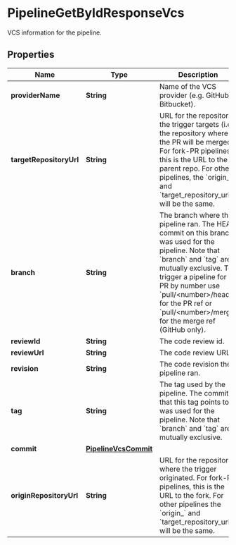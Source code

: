 

# PipelineGetByIdResponseVcs

VCS information for the pipeline.

## Properties

| Name | Type | Description | Notes |
|------------ | ------------- | ------------- | -------------|
|**providerName** | **String** | Name of the VCS provider (e.g. GitHub, Bitbucket). |  |
|**targetRepositoryUrl** | **String** | URL for the repository the trigger targets (i.e. the repository where the PR will be merged). For fork-PR pipelines, this is the URL to the parent repo. For other pipelines, the &#x60;origin_&#x60; and &#x60;target_repository_url&#x60;s will be the same. |  |
|**branch** | **String** | The branch where the pipeline ran. The HEAD commit on this branch was used for the pipeline. Note that &#x60;branch&#x60; and &#x60;tag&#x60; are mutually exclusive. To trigger a pipeline for a PR by number use &#x60;pull/&lt;number&gt;/head&#x60; for the PR ref or &#x60;pull/&lt;number&gt;/merge&#x60; for the merge ref (GitHub only). |  [optional] |
|**reviewId** | **String** | The code review id. |  [optional] |
|**reviewUrl** | **String** | The code review URL. |  [optional] |
|**revision** | **String** | The code revision the pipeline ran. |  |
|**tag** | **String** | The tag used by the pipeline. The commit that this tag points to was used for the pipeline. Note that &#x60;branch&#x60; and &#x60;tag&#x60; are mutually exclusive. |  [optional] |
|**commit** | [**PipelineVcsCommit**](PipelineVcsCommit.md) |  |  [optional] |
|**originRepositoryUrl** | **String** | URL for the repository where the trigger originated. For fork-PR pipelines, this is the URL to the fork. For other pipelines the &#x60;origin_&#x60; and &#x60;target_repository_url&#x60;s will be the same. |  |



